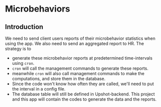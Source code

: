 # Microbehaviors

## Introduction
We need to send client users reports of their microbehavior statistics when using the app. We also
need to send an aggregated report to HR.
The strategy is to
- generate these microbehavior reports at predetermined time-intervals using `cron`.
- `cron` will call the management commands to generate these reports. 
- meanwhile `cron` will also call management commands to make the computations, and store them in the database.
- Since the code won't know how often they are called, we'll need to put the interval in a config file.
- The database table will still be defined in Upshot-backend. This project and this app will contain the codes to generate
the data and the reports.